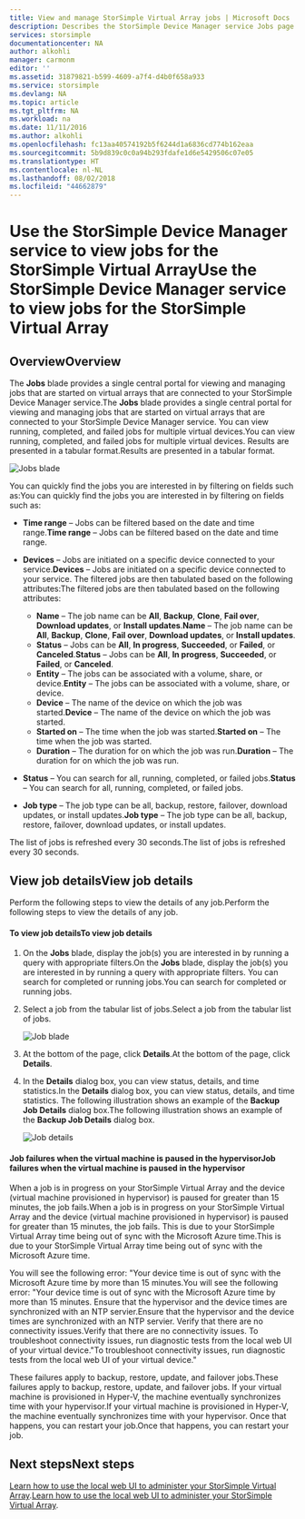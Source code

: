 ```yaml
---
title: View and manage StorSimple Virtual Array jobs | Microsoft Docs
description: Describes the StorSimple Device Manager service Jobs page and how to use it to track recent and current jobs for the StorSimple Virtual Array.
services: storsimple
documentationcenter: NA
author: alkohli
manager: carmonm
editor: ''
ms.assetid: 31879821-b599-4609-a7f4-d4b0f658a933
ms.service: storsimple
ms.devlang: NA
ms.topic: article
ms.tgt_pltfrm: NA
ms.workload: na
ms.date: 11/11/2016
ms.author: alkohli
ms.openlocfilehash: fc13aa40574192b5f6244d1a6836cd774b162eaa
ms.sourcegitcommit: 5b9d839c0c0a94b293fdafe1d6e5429506c07e05
ms.translationtype: HT
ms.contentlocale: nl-NL
ms.lasthandoff: 08/02/2018
ms.locfileid: "44662879"
---
```

# <a name="use-the-storsimple-device-manager-service-to-view-jobs-for-the-storsimple-virtual-array"></a><span data-ttu-id="d5f9d-103">Use the StorSimple Device Manager service to view jobs for the StorSimple Virtual Array</span><span class="sxs-lookup"><span data-stu-id="d5f9d-103">Use the StorSimple Device Manager service to view jobs for the StorSimple Virtual Array</span></span>
## <a name="overview"></a><span data-ttu-id="d5f9d-104">Overview</span><span class="sxs-lookup"><span data-stu-id="d5f9d-104">Overview</span></span>
<span data-ttu-id="d5f9d-105">The **Jobs** blade provides a single central portal for viewing and managing jobs that are started on virtual arrays that are connected to your StorSimple Device Manager service.</span><span class="sxs-lookup"><span data-stu-id="d5f9d-105">The **Jobs** blade provides a single central portal for viewing and managing jobs that are started on virtual arrays that are connected to your StorSimple Device Manager service.</span></span> <span data-ttu-id="d5f9d-106">You can view running, completed, and failed jobs for multiple virtual devices.</span><span class="sxs-lookup"><span data-stu-id="d5f9d-106">You can view running, completed, and failed jobs for multiple virtual devices.</span></span> <span data-ttu-id="d5f9d-107">Results are presented in a tabular format.</span><span class="sxs-lookup"><span data-stu-id="d5f9d-107">Results are presented in a tabular format.</span></span>

![Jobs blade](https://docstestmedia1.blob.core.windows.net/azure-media/articles/storsimple/media/storsimple-virtual-array-manage-jobs/ova-jobs-blade.png)

<span data-ttu-id="d5f9d-109">You can quickly find the jobs you are interested in by filtering on fields such as:</span><span class="sxs-lookup"><span data-stu-id="d5f9d-109">You can quickly find the jobs you are interested in by filtering on fields such as:</span></span>

* <span data-ttu-id="d5f9d-110">**Time range** – Jobs can be filtered based on the date and time range.</span><span class="sxs-lookup"><span data-stu-id="d5f9d-110">**Time range** – Jobs can be filtered based on the date and time range.</span></span>
* <span data-ttu-id="d5f9d-111">**Devices** – Jobs are initiated on a specific device connected to your service.</span><span class="sxs-lookup"><span data-stu-id="d5f9d-111">**Devices** – Jobs are initiated on a specific device connected to your service.</span></span> <span data-ttu-id="d5f9d-112">The filtered jobs are then tabulated based on the following attributes:</span><span class="sxs-lookup"><span data-stu-id="d5f9d-112">The filtered jobs are then tabulated based on the following attributes:</span></span>
  
  * <span data-ttu-id="d5f9d-113">**Name** – The job name can be **All**, **Backup**, **Clone**, **Fail over**, **Download updates**, or **Install updates**.</span><span class="sxs-lookup"><span data-stu-id="d5f9d-113">**Name** – The job name can be **All**, **Backup**, **Clone**, **Fail over**, **Download updates**, or **Install updates**.</span></span>
  * <span data-ttu-id="d5f9d-114">**Status** – Jobs can be **All**, **In progress**, **Succeeded**, or **Failed**, or **Canceled**.</span><span class="sxs-lookup"><span data-stu-id="d5f9d-114">**Status** – Jobs can be **All**, **In progress**, **Succeeded**, or **Failed**, or **Canceled**.</span></span>
  * <span data-ttu-id="d5f9d-115">**Entity** – The jobs can be associated with a volume, share, or device.</span><span class="sxs-lookup"><span data-stu-id="d5f9d-115">**Entity** – The jobs can be associated with a volume, share, or device.</span></span>
  * <span data-ttu-id="d5f9d-116">**Device** – The name of the device on which the job was started.</span><span class="sxs-lookup"><span data-stu-id="d5f9d-116">**Device** – The name of the device on which the job was started.</span></span>
  * <span data-ttu-id="d5f9d-117">**Started on** – The time when the job was started.</span><span class="sxs-lookup"><span data-stu-id="d5f9d-117">**Started on** – The time when the job was started.</span></span>
  * <span data-ttu-id="d5f9d-118">**Duration** – The duration for on which the job was run.</span><span class="sxs-lookup"><span data-stu-id="d5f9d-118">**Duration** – The duration for on which the job was run.</span></span>
* <span data-ttu-id="d5f9d-119">**Status** – You can search for all, running, completed, or failed jobs.</span><span class="sxs-lookup"><span data-stu-id="d5f9d-119">**Status** – You can search for all, running, completed, or failed jobs.</span></span>
* <span data-ttu-id="d5f9d-120">**Job type** – The job type can be all, backup, restore, failover, download updates, or install updates.</span><span class="sxs-lookup"><span data-stu-id="d5f9d-120">**Job type** – The job type can be all, backup, restore, failover, download updates, or install updates.</span></span>

<span data-ttu-id="d5f9d-121">The list of jobs is refreshed every 30 seconds.</span><span class="sxs-lookup"><span data-stu-id="d5f9d-121">The list of jobs is refreshed every 30 seconds.</span></span>

## <a name="view-job-details"></a><span data-ttu-id="d5f9d-122">View job details</span><span class="sxs-lookup"><span data-stu-id="d5f9d-122">View job details</span></span>
<span data-ttu-id="d5f9d-123">Perform the following steps to view the details of any job.</span><span class="sxs-lookup"><span data-stu-id="d5f9d-123">Perform the following steps to view the details of any job.</span></span>

#### <a name="to-view-job-details"></a><span data-ttu-id="d5f9d-124">To view job details</span><span class="sxs-lookup"><span data-stu-id="d5f9d-124">To view job details</span></span>
1. <span data-ttu-id="d5f9d-125">On the **Jobs** blade, display the job(s) you are interested in by running a query with appropriate filters.</span><span class="sxs-lookup"><span data-stu-id="d5f9d-125">On the **Jobs** blade, display the job(s) you are interested in by running a query with appropriate filters.</span></span> <span data-ttu-id="d5f9d-126">You can search for completed or running jobs.</span><span class="sxs-lookup"><span data-stu-id="d5f9d-126">You can search for completed or running jobs.</span></span>
2. <span data-ttu-id="d5f9d-127">Select a job from the tabular list of jobs.</span><span class="sxs-lookup"><span data-stu-id="d5f9d-127">Select a job from the tabular list of jobs.</span></span>
   
    ![Job blade](https://docstestmedia1.blob.core.windows.net/azure-media/articles/storsimple/media/storsimple-virtual-array-manage-jobs/ova-jobs-blade.png)
3. <span data-ttu-id="d5f9d-129">At the bottom of the page, click **Details**.</span><span class="sxs-lookup"><span data-stu-id="d5f9d-129">At the bottom of the page, click **Details**.</span></span>
4. <span data-ttu-id="d5f9d-130">In the **Details** dialog box, you can view status, details, and time statistics.</span><span class="sxs-lookup"><span data-stu-id="d5f9d-130">In the **Details** dialog box, you can view status, details, and time statistics.</span></span> <span data-ttu-id="d5f9d-131">The following illustration shows an example of the **Backup Job Details** dialog box.</span><span class="sxs-lookup"><span data-stu-id="d5f9d-131">The following illustration shows an example of the **Backup Job Details** dialog box.</span></span>
   
    ![Job details](https://docstestmedia1.blob.core.windows.net/azure-media/articles/storsimple/media/storsimple-virtual-array-manage-jobs/ova-jobs-details.png)

#### <a name="job-failures-when-the-virtual-machine-is-paused-in-the-hypervisor"></a><span data-ttu-id="d5f9d-133">Job failures when the virtual machine is paused in the hypervisor</span><span class="sxs-lookup"><span data-stu-id="d5f9d-133">Job failures when the virtual machine is paused in the hypervisor</span></span>
<span data-ttu-id="d5f9d-134">When a job is in progress on your StorSimple Virtual Array and the device (virtual machine provisioned in hypervisor) is paused for greater than 15 minutes, the job fails.</span><span class="sxs-lookup"><span data-stu-id="d5f9d-134">When a job is in progress on your StorSimple Virtual Array and the device (virtual machine provisioned in hypervisor) is paused for greater than 15 minutes, the job fails.</span></span> <span data-ttu-id="d5f9d-135">This is due to your StorSimple Virtual Array time being out of sync with the Microsoft Azure time.</span><span class="sxs-lookup"><span data-stu-id="d5f9d-135">This is due to your StorSimple Virtual Array time being out of sync with the Microsoft Azure time.</span></span> 

<span data-ttu-id="d5f9d-136">You will see the following error: "Your device time is out of sync with the Microsoft Azure time by more than 15 minutes.</span><span class="sxs-lookup"><span data-stu-id="d5f9d-136">You will see the following error: "Your device time is out of sync with the Microsoft Azure time by more than 15 minutes.</span></span> <span data-ttu-id="d5f9d-137">Ensure that the hypervisor and the device times are synchronized with an NTP servier.</span><span class="sxs-lookup"><span data-stu-id="d5f9d-137">Ensure that the hypervisor and the device times are synchronized with an NTP servier.</span></span> <span data-ttu-id="d5f9d-138">Verify that there are no connectivity issues.</span><span class="sxs-lookup"><span data-stu-id="d5f9d-138">Verify that there are no connectivity issues.</span></span> <span data-ttu-id="d5f9d-139">To troubleshoot connectivity issues, run diagnostic tests from the local web UI of your virtual device."</span><span class="sxs-lookup"><span data-stu-id="d5f9d-139">To troubleshoot connectivity issues, run diagnostic tests from the local web UI of your virtual device."</span></span>

<span data-ttu-id="d5f9d-140">These failures apply to backup, restore, update, and failover jobs.</span><span class="sxs-lookup"><span data-stu-id="d5f9d-140">These failures apply to backup, restore, update, and failover jobs.</span></span> <span data-ttu-id="d5f9d-141">If your virtual machine is provisioned in Hyper-V, the machine eventually synchronizes time with your hypervisor.</span><span class="sxs-lookup"><span data-stu-id="d5f9d-141">If your virtual machine is provisioned in Hyper-V, the machine eventually synchronizes time with your hypervisor.</span></span> <span data-ttu-id="d5f9d-142">Once that happens, you can restart your job.</span><span class="sxs-lookup"><span data-stu-id="d5f9d-142">Once that happens, you can restart your job.</span></span>

## <a name="next-steps"></a><span data-ttu-id="d5f9d-143">Next steps</span><span class="sxs-lookup"><span data-stu-id="d5f9d-143">Next steps</span></span>
<span data-ttu-id="d5f9d-144">[Learn how to use the local web UI to administer your StorSimple Virtual Array](storsimple-ova-web-ui-admin.md).</span><span class="sxs-lookup"><span data-stu-id="d5f9d-144">[Learn how to use the local web UI to administer your StorSimple Virtual Array](storsimple-ova-web-ui-admin.md).</span></span>




